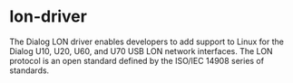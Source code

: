 # lon-driver
The Dialog LON driver enables developers to add support to Linux for the Dialog U10, U20, U60, and U70 USB LON network interfaces. The LON protocol is an open standard defined by the ISO/IEC 14908 series of standards.
